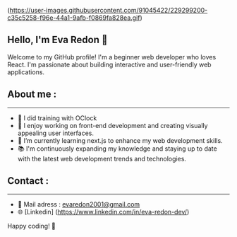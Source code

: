 (https://user-images.githubusercontent.com/91045422/229299200-c35c5258-f96e-44a1-9afb-f0869fa828ea.gif)

## Hello, I'm Eva Redon 👋

Welcome to my GitHub profile! I'm a beginner web developer who loves React. I'm passionate about building interactive and user-friendly web applications.

## About me :
***

- 💼 I did training with OClock
- 🔭 I enjoy working on front-end development and creating visually appealing user interfaces.
- 🌱 I’m currently learning next.js to enhance my web development skills.
- 📚 I'm continuously expanding my knowledge and staying up to date with the latest web development trends and technologies.

## Contact :
***

- 📧 Mail adress : evaredon2001@gmail.com
- 🌐 [Linkedin] (https://www.linkedin.com/in/eva-redon-dev/)


Happy coding! 🌻
